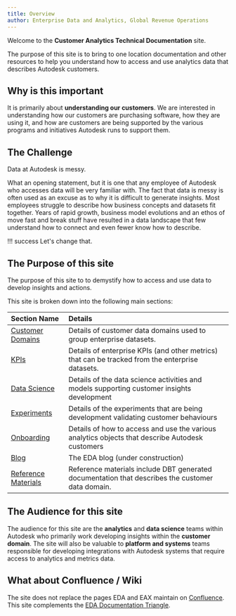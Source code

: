 ```yaml
---
title: Overview
author: Enterprise Data and Analytics, Global Revenue Operations
---
```



Welcome to the **Customer Analytics Technical Documentation** site.

The purpose of this site is to bring to one location documentation and other resources to help you understand how to access and use analytics data that describes Autodesk customers.

## Why is this important

It is primarily about **understanding our customers**.   We are interested in understanding how our customers are purchasing software, how they are using it, and how are customers are being supported by the various programs and initiatives Autodesk runs to support them.


## The Challenge
Data at Autodesk is messy.   

What an opening statement, but it is one that any employee of Autodesk who accesses data will be very familiar with.   The fact that data is messy is often used as an excuse as to why it is difficult to generate insights.  Most employees struggle to describe how business concepts and datasets fit together. Years of rapid growth, business model evolutions and an ethos of move fast and break stuff have resulted in a data landscape that few understand how to connect and even fewer know how to describe. 

!!! success
    Let's change that.


## The Purpose of this site
The purpose of this site to to demystify how to access and use data to develop insights and actions.

This site is broken down into the following main sections:

| Section Name  | Details                   | 
| :---          | :---                      | 
| [Customer Domains](domains/index.md)      | Details of customer data domains used to group enterprise datasets.  | 
| [KPIs](kpis/index.md)                     | Details of enterprise KPIs (and other metrics) that can be tracked from the enterprise datasets.   | 
| [Data Science](data_science/index.md)     | Details of the data science activities and models supporting customer insights development         |
| [Experiments](experiments/index.md)       | Details of the experiments that are being development validating customer behaviours              |
| [Onboarding](onboarding/index.md)         | Details of how to access and use the various analytics objects that describe Autodesk customers   |
| [Blog](blog/index.md)                     | The EDA blog (under construction) |                
| [Reference Materials](reference/index.md) | Reference materials include DBT generated documentation that describes the customer data domain.   |  



## The Audience for this site
The audience for this site are the **analytics** and **data science** teams within Autodesk who primarily work developing insights within the **customer domain**.  The site will also be valuable to **platform and systems** teams responsible for developing integrations with Autodesk systems that require access to analytics and metrics data.

## What about Confluence / Wiki
The site does not replace the pages EDA and EAX maintain on [Confluence](https://wiki.autodesk.com/display/EAX/Enterprise+Analytics+Experience).   This site complements the [EDA Documentation Triangle]([https://wiki.autodesk.com/display/EAX/EDA+Documentation+Triangle).

